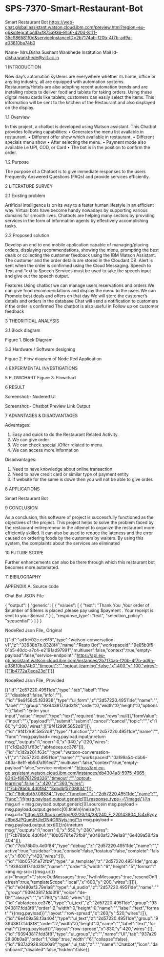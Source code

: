 # SPS-7370-Smart-Restaurant-Bot
Smart Restaurant Bot
https://web-chat.global.assistant.watson.cloud.ibm.com/preview.html?region=eu-gb&integrationID=f875a936-91c6-420d-8111-35c986581f0d&serviceInstanceID=2b7174ab-f20b-4f7b-ad9a-a03810ba74b0



Name- Mrs.Disha Sushant Wankhede
Institution Mail Id- disha.wankhede@viit.ac.in




1 INTRODUCTION


Now day’s automation systems are everywhere whether its home, office or any big industry, all are equipped with automation systems. Restaurants/Hotels are also adopting recent automation trends and are installing robots to deliver food and tablets for taking orders. Using these digital menu cards like tablets, customers can easily select the items. This information will be sent to the kitchen of the Restaurant and also displayed on the display.

  1.1  Overview

In this project, a chatbot is developed using Watson assistant. This Chatbot provides following capabilities:
•	Generates the menu list available in restaurant.
•	Different offer show which available in restaurant.
•	Different specials menu show
•	After selecting the menu.
•	Payment mode also available i.e UPI, COD, or Card 
•	The bot is in the position to confirm the order.



  1.2  Purpose

The purpose of a Chatbot is to give immediate responses to the users  Frequently Answered Questions (FAQs) and provide services efficiently.


2 LITERATURE SURVEY



  2.1  Existing problem


Artificial intelligence is on its way to a faster human lifestyle in an efficient way. Virtual bots have become handy nowadays by supporting various domains for smooth lives. Chatbots are helping many sectors by providing services in the form of information agents by effectively accomplishing tasks.


  2.2 Proposed solution

Develop an end to end mobile application capable of managing/placing orders, displaying recommendations, showing the menu, prompting the best deals or collecting the customer feedback using the IBM Watson Assistant. The customer and the order details are stored in the Cloudant DB. Alert is sent when the order is confirmed using the Cloud Messaging. Speech to Text and Text to Speech Services must be used to take the speech input and give out the speech output.


Features
Using chatbot we can manage users reservations and orders
We can give food recommendations and  display the menu to the users
We can Promote best deals and offers on that day
We will store the customer’s details and orders in the database
Chat will send a notification to customers if the order is confirmed
The chatbot is also useful in Follow up on customer feedback

3 THEORITICAL ANALYSIS


  3.1  Block diagram

 

Figure 1. Block Diagram


  3.2  Hardware / Software designing

Figure 2. Flow diagram of Node Red Application


4 EXPERIMENTAL INVESTIGATIONS



5  FLOWCHART
 Figure 3. Flowchart

6 RESULT

Screenshot:- Nodered UI

Screenshot:- Chatbot Preview Link Output

  
7 ADVANTAGES & DISADVANTAGES

Advantages: 
1) Easy and quick to do the Restaurant Related Activity.
2) We can give order 
3) We can check special /Offer related to menu.
4) We  can access more information
 
Disadvantages: 
1) Need to have knowledge about online transaction
2) Need to have credit card or similar type of payment entity
3) If website for the same is down then you will not be able to give order.


8  APPLICATIONS

Smart Restaurant Bot 


9 CONCLUSION

As a conclusion, this software of project is successfully functioned as the objectives of the project. This project helps to solve the problem faced by the restaurant entrepreneur in the attempt to organize the restaurant more efficiently skilled. It can also be used to reduce the lateness and the error caused on ordering foods by the customers by waiters. By using this system, the complaints about the services are eliminated


10 FUTURE SCOPE

Further enhancements can also be there through which this restaurant bot becomes more automated. 

11 BIBILOGRAPHY

APPENDIX
  A. Source code

Chat Bot JSON File

{
  "output": {
    "generic": [
      {
        "values": [
          {
            "text": "Thank You ,Your order of  $number of $items is placed ,please  pay  using $payment . Your receipt is sent to your $email ."
          }
        ],
        "response_type": "text",
        "selection_policy": "sequential"
      }
    ]
  }
}

NodeRed Json File_ Original

[{"id":"ad1dc02c.ce618","type":"watson-conversation-v1","z":"33638b7b.8328f4","name":"Resto Bot","workspaceid":"9e85b3f5-01b5-40dc-a7c4-e2191ad97991","multiuser":false,"context":true,"empty-payload":false,"service-endpoint":"https://api.eu-gb.assistant.watson.cloud.ibm.com/instances/2b7174ab-f20b-4f7b-ad9a-a03810ba74b0","timeout":"","optout-learning":false,"x":400,"y":100,"wires":[["1b4772a7.eca23d"]]}]

NodeRed Json File_ Provided 


[{"id":"2d57220.49511de","type":"tab","label":"Flow 2","disabled":false,"info":""},{"id":"9e9156c5.f83938","type":"ui_form","z":"2d57220.49511de","name":"","label":"","group":"93943817.fdd3f8","order":0,"width":0,"height":0,"options":[{"label":"Enter your input","value":"input","type":"text","required":true,"rows":null}],"formValue":{"input":""},"payload":"","submit":"submit","cancel":"cancel","topic":"","x":160,"y":200,"wires":[["9f41299f.5852d8"]]},{"id":"9f41299f.5852d8","type":"function","z":"2d57220.49511de","name":"","func":"msg.payload= msg.payload.input;\nreturn msg;","outputs":1,"noerr":0,"x":340,"y":220,"wires":[["c1d2a201.f63c","abfadeea.ec376"]]},{"id":"c1d2a201.f63c","type":"watson-conversation-v1","z":"2d57220.49511de","name":"","workspaceid":"0a199a54-cbb6-483a-8e1f-eb5d7a191ed7","multiuser":false,"context":true,"empty-payload":false,"service-endpoint":"https://api.eu-gb.assistant.watson.cloud.ibm.com/instances/db4304a8-5975-4965-8343-f8878129d326","timeout":"","optout-learning":false,"x":420,"y":360,"wires":[["7cb78b0b.4d0f84","8dbdbf57.08834"]]},{"id":"8dbdbf57.08834","type":"function","z":"2d57220.49511de","name":"","func":"if(msg.payload.output.generic[0].response_type==\"image\"){\n    msg.url = msg.payload.output.generic[0].source\n    msg.payload = msg.payload.output.generic[0].title\n}\nelse{\n    msg.url=\"https://t3.ftcdn.net/jpg/02/20/14/38/240_F_220143804_fc4xRygvJ8bn8JPQumtHJieDN4ORNyjs.jpg\"\n    msg.payload = msg.payload.output.text[0];\n}\nreturn msg;","outputs":1,"noerr":0,"x":550,"y":280,"wires":[["7cb78b0b.4d0f84","10b0576f.e72fb9","e0480af3.79e1a8","6e409a58.f3a404"]]},{"id":"7cb78b0b.4d0f84","type":"debug","z":"2d57220.49511de","name":"","active":true,"tosidebar":true,"console":false,"tostatus":false,"complete":"false","x":600,"y":420,"wires":[]},{"id":"10b0576f.e72fb9","type":"ui_template","z":"2d57220.49511de","group":"93943817.fdd3f8","name":"","order":5,"width":"6","height":"5","format":"<img ng-src={{msg.url}} alt=\"Image\">","storeOutMessages":true,"fwdInMessages":true,"resendOnRefresh":true,"templateScope":"local","x":800,"y":200,"wires":[[]]},{"id":"e0480af3.79e1a8","type":"ui_audio","z":"2d57220.49511de","name":"","group":"93943817.fdd3f8","voice":"de-DE","always":"","x":780,"y":340,"wires":[]},{"id":"abfadeea.ec376","type":"ui_text","z":"2d57220.49511de","group":"93943817.fdd3f8","order":2,"width":0,"height":0,"name":"","label":"text","format":"{{msg.payload}}","layout":"row-spread","x":260,"y":520,"wires":[]},{"id":"6e409a58.f3a404","type":"ui_text","z":"2d57220.49511de","group":"93943817.fdd3f8","order":2,"width":0,"height":0,"name":"","label":"text","format":"{{msg.payload}}","layout":"row-spread","x":830,"y":420,"wires":[]},{"id":"93943817.fdd3f8","type":"ui_group","z":"","name":"UI","tab":"937a2928.80b0a8","order":1,"disp":true,"width":"6","collapse":false},{"id":"937a2928.80b0a8","type":"ui_tab","z":"","name":"Chatbot","icon":"dashboard","disabled":false,"hidden":false}]
 






